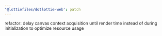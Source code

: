 ```yaml
---
'@lottiefiles/dotlottie-web': patch
---
```


refactor: delay canvas context acquisition until render time instead of during initialization to optimize resource usage
